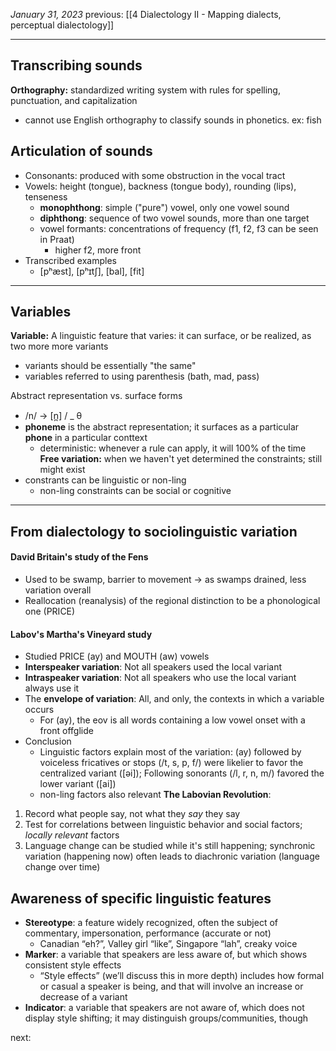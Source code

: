 *January 31, 2023*
previous: [[4 Dialectology II - Mapping dialects, perceptual dialectology]]

---

## Transcribing sounds
**Orthography:** standardized writing system with rules for spelling, punctuation, and capitalization
- cannot use English orthography to classify sounds in phonetics. ex: fish

## Articulation of sounds
- Consonants: produced with some obstruction in the vocal tract
- Vowels: height (tongue), backness (tongue body), rounding (lips), tenseness
	- **monophthong**: simple ("pure") vowel, only one vowel sound
	- **diphthong**: sequence of two vowel sounds, more than one target
	- vowel formants: concentrations of frequency (f1, f2, f3 can be seen in Praat)
		- higher f2, more front
- Transcribed examples
	- [pʰæst], [pʰɪtʃ], [bal], [fit]

---

## Variables
**Variable:** A linguistic feature that varies: it can surface, or be realized, as two more more variants
- variants should be essentially "the same"
- variables referred to using parenthesis (bath, mad, pass)

Abstract representation vs. surface forms
- /n/ -> [n̪] / _ θ
- **phoneme** is the abstract representation; it surfaces as a particular **phone** in a particular conttext
	- deterministic: whenever a rule can apply, it will 100% of the time
**Free variation:** when we haven't yet determined the constraints; still might exist
- constrants can be linguistic or non-ling
	- non-ling constraints can be social or cognitive

---

## From dialectology to sociolinguistic variation
#### David Britain's study of the Fens
- Used to be swamp, barrier to movement -> as swamps drained, less variation overall
- Reallocation (reanalysis) of the regional distinction to be a phonological one (PRICE)

#### Labov's Martha's Vineyard study
- Studied PRICE (ay) and MOUTH (aw) vowels
- **Interspeaker variation**: Not all speakers used the local variant
- **Intraspeaker variation**: Not all speakers who use the local variant always use it
- The **envelope of variation**: All, and only, the contexts in which a variable occurs
	- For (ay), the eov is all words containing a low vowel onset with a front offglide
- Conclusion
	- Linguistic factors explain most of the variation: (ay) followed by voiceless fricatives or stops (/t, s, p, f/) were likelier to favor the centralized variant ([əi]); Following sonorants (/l, r, n, m/) favored the lower variant ([ai])
	- non-ling factors also relevant
**The Labovian Revolution**:
1. Record what people say, not what they *say* they say
2. Test for correlations between linguistic behavior and social factors; *locally relevant* factors
3. Language change can be studied while it's still happening; synchronic variation (happening now) often leads to diachronic variation (language change over time)

## Awareness of specific linguistic features
- **Stereotype**: a feature widely recognized, often the subject of commentary, impersonation, performance (accurate or not)
	- Canadian “eh?”, Valley girl “like”, Singapore “lah”, creaky voice
- **Marker**: a variable that speakers are less aware of, but which shows consistent style effects
	- “Style effects” (we’ll discuss this in more depth) includes how formal or casual a speaker is being, and that will involve an increase or decrease of a variant
- **Indicator**: a variable that speakers are not aware of, which does not display style shifting; it may distinguish groups/communities, though





next: 